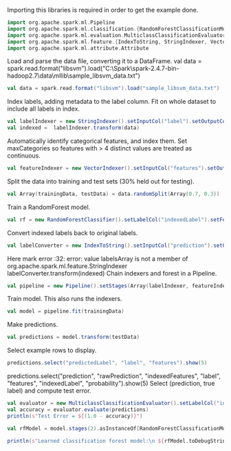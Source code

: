 Importing this libraries is required in order to get the example done.
```scala
import org.apache.spark.ml.Pipeline
import org.apache.spark.ml.classification.{RandomForestClassificationModel, RandomForestClassifier}
import org.apache.spark.ml.evaluation.MulticlassClassificationEvaluator
import org.apache.spark.ml.feature.{IndexToString, StringIndexer, VectorIndexer}
import org.apache.spark.ml.attribute.Attribute
```
Load and parse the data file, converting it to a DataFrame.
val data = spark.read.format("libsvm").load("C:\\Spark\\spark-2.4.7-bin-hadoop2.7\\data\\mllib\\sample_libsvm_data.txt")
```scala
val data = spark.read.format("libsvm").load("sample_libsvm_data.txt")
```

Index labels, adding metadata to the label column.
Fit on whole dataset to include all labels in index.
```scala
val labelIndexer = new StringIndexer().setInputCol("label").setOutputCol("indexedLabel").fit(data)
val indexed =  labelIndexer.transform(data)
```

 Automatically identify categorical features, and index them.
 Set maxCategories so features with > 4 distinct values are treated as continuous.
```scala
val featureIndexer = new VectorIndexer().setInputCol("features").setOutputCol("indexedFeatures").setMaxCategories(4).fit(data)
```

 Split the data into training and test sets (30% held out for testing).
```scala
val Array(trainingData, testData) = data.randomSplit(Array(0.7, 0.3))
```

 Train a RandomForest model.
```scala
val rf = new RandomForestClassifier().setLabelCol("indexedLabel").setFeaturesCol("indexedFeatures").setNumTrees(10)
```

Convert indexed labels back to original labels.
```scala
val labelConverter = new IndexToString().setInputCol("prediction").setOutputCol("predictedLabel").setLabels(labelIndexer.labels) 
```

  Here mark error <console>:32: error: value labelsArray is not a member of org.apache.spark.ml.feature.StringIndexer
  labelConverter.transform(indexed)
 Chain indexers and forest in a Pipeline.
 ```scala
val pipeline = new Pipeline().setStages(Array(labelIndexer, featureIndexer, rf, labelConverter))
```
  
 Train model. This also runs the indexers.
```scala
val model = pipeline.fit(trainingData)
```

 Make predictions.
```scala
val predictions = model.transform(testData)
```
 Select example rows to display.
```scala
predictions.select("predictedLabel", "label", "features").show(5)
```

 predictions.select("prediction", "rawPrediction", "indexedFeatures", "label", "features", "indexedLabel", "probability").show(5)
 Select (prediction, true label) and compute test error.
```scala
val evaluator = new MulticlassClassificationEvaluator().setLabelCol("indexedLabel").setPredictionCol("prediction").setMetricName("accuracy")
val accuracy = evaluator.evaluate(predictions)
println(s"Test Error = ${(1.0 - accuracy)}")

val rfModel = model.stages(2).asInstanceOf[RandomForestClassificationModel]

println(s"Learned classification forest model:\n ${rfModel.toDebugString}")
```
